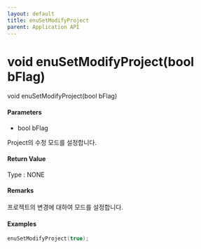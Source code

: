 ```yaml
---
layout: default
title: enuSetModifyProject
parent: Application API
---
```

# void enuSetModifyProject\(bool bFlag\)

void enuSetModifyProject\(bool bFlag\)

#### Parameters

* bool bFlag

Project의 수정 모드를 설정합니다.

#### Return Value

Type : NONE

#### Remarks

프로젝트의 변경에 대하여 모드를 설정합니다. 

#### Examples

```cpp
enuSetModifyProject(true);
```



